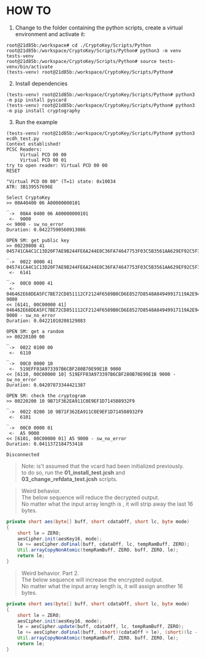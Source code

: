 # HOW TO

1. Change to the folder containing the python scripts, create a virtual environment
and activate it:

```shell
root@21d85b:/workspace# cd ./CryptoKey/Scripts/Python
root@21d85b:/workspace/CryptoKey/Scripts/Python# python3 -m venv tests-venv
root@21d85b:/workspace/CryptoKey/Scripts/Python# source tests-venv/bin/activate
(tests-venv) root@21d85b:/workspace/CryptoKey/Scripts/Python#
```

2. Install dependencies
```shell
(tests-venv) root@21d85b:/workspace/CryptoKey/Scripts/Python# python3 -m pip install pyscard
(tests-venv) root@21d85b:/workspace/CryptoKey/Scripts/Python# python3 -m pip install cryptography
```

3. Run the example
```shell
(tests-venv) root@21d85b:/workspace/CryptoKey/Scripts/Python# python3 ecdh_test.py
Context established!
PCSC Readers:
     Virtual PCD 00 00
     Virtual PCD 00 01
try to open reader: Virtual PCD 00 00
RESET

"Virtual PCD 00 00" (T=1) state: 0x10034
ATR: 3B139557696E

Select CryptoKey
>> 00A40400 06 A00000000101
_
 ->  00A4 0400 06 A00000000101
 <-  9000
<< 9000 - sw_no_error
Duration: 0.04227590560913086

OPEN SM: get public key
>> 00220000 41 045741CA4C1C13D20F7AE9B244FE6A244E0C36FA74647753F03C5B3561AA629EF92C5F311B4449E15C6ADE9CCC756FED3536D280BA1E8BF0688E7A9AFEB0D33C10
_
 ->  0022 0000 41 045741CA4C1C13D20F7AE9B244FE6A244E0C36FA74647753F03C5B3561AA629EF92C5F311B4449E15C6ADE9CCC756FED3536D280BA1E8BF0688E7A9AFEB0D33C10
 <-  6141
_
 ->  00C0 0000 41 
 <-  046462E68DEA5FC7BE72CD851112CF2124F6589B0CD6E8527D8548A84949917119A2E94C5F2462EADBFB212ABECABE73FC2EAC467808C37C9361596755A1D236CD 9000
<< [6141, 00C00000 41] 046462E68DEA5FC7BE72CD851112CF2124F6589B0CD6E8527D8548A84949917119A2E94C5F2462EADBFB212ABECABE73FC2EAC467808C37C9361596755A1D236CD 9000 - sw_no_error
Duration: 0.04221010208129883

OPEN SM: get a random
>> 00220100 00
_
 ->  0022 0100 00 
 <-  6110
_
 ->  00C0 0000 10 
 <-  519EFF03A973397B6CBF280B70E99E1B 9000
<< [6110, 00C00000 10] 519EFF03A973397B6CBF280B70E99E1B 9000 - sw_no_error
Duration: 0.04207873344421387

OPEN SM: check the cryptogram
>> 00220200 10 9B71F362EA911C0E9EF1D714508932F9
_
 ->  0022 0200 10 9B71F362EA911C0E9EF1D714508932F9
 <-  6101
_
 ->  00C0 0000 01 
 <-  A5 9000
<< [6101, 00C00000 01] A5 9000 - sw_no_error
Duration: 0.0411372184753418

Disconnected
```
> Note: is't assumed that the vcard had been initialized previously.\
to do so, run the __01_install_test.jcsh__ and __03_change_refdata_test.jcsh__ scripts.



> Weird behavior.\
The below sequence will reduce the decrypted output.\
No matter what the input array length is , it will strip away the last 16 bytes.
```java
private short aes(byte[] buff, short cdataOff, short lc, byte mode)
{
	short le = ZERO;
	aesCipher.init(aesKey16, mode);
	le += aesCipher.doFinal(buff, cdataOff, lc, tempRamBuff, ZERO);
	Util.arrayCopyNonAtomic(tempRamBuff, ZERO, buff, ZERO, le);
	return le;
}
```
> Weird behavior. Part 2.\
The below sequence will increase the encrypted output.\
No matter what the input array length is, it will assign another 16 bytes.
```java
private short aes(byte[] buff, short cdataOff, short lc, byte mode)
{
	short le = ZERO;
	aesCipher.init(aesKey16, mode);
	le = aesCipher.update(buff, cdataOff, lc, tempRamBuff, ZERO);
	le += aesCipher.doFinal(buff, (short)(cdataOff + le), (short)(lc - le), tempRamBuff, le);
	Util.arrayCopyNonAtomic(tempRamBuff, ZERO, buff, ZERO, le);
	return le;
}
```